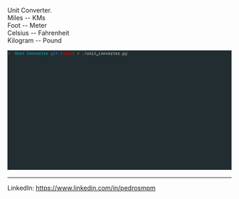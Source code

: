 Unit Converter. <br>
Miles -- KMs <br>
Foot -- Meter <br>
Celsius -- Fahrenheit <br>
Kilogram -- Pound <br>

<img src="./gif.gif"/>


--------
LinkedIn: https://www.linkedin.com/in/pedrosmpm
